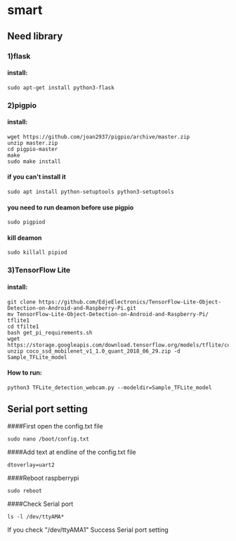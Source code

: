 # smart

## Need library
### 1)flask
#### install: 
```
sudo apt-get install python3-flask
```
### 2)pigpio
#### install:
```
wget https://github.com/joan2937/pigpio/archive/master.zip
unzip master.zip
cd pigpio-master
make
sudo make install
```
#### if you can't install it
```
sudo apt install python-setuptools python3-setuptools
```
#### you need to run deamon before use pigpio
```
sudo pigpiod
```
#### kill deamon
```
sudo killall pipiod
```
### 3)TensorFlow Lite
#### install:
```
git clone https://github.com/EdjeElectronics/TensorFlow-Lite-Object-Detection-on-Android-and-Raspberry-Pi.git
mv TensorFlow-Lite-Object-Detection-on-Android-and-Raspberry-Pi/ tflite1
cd tfilte1
bash get_pi_requirements.sh
wget https://storage.googleapis.com/download.tensorflow.org/models/tflite/coco_ssd_mobilenet_v1_1.0_quant_2018_06_29.zip
unzip coco_ssd_mobilenet_v1_1.0_quant_2018_06_29.zip -d Sample_TFLite_model
```
#### How to run:
```
python3 TFLite_detection_webcam.py --modeldir=Sample_TFLite_model
```
## Serial port setting
####First open the config.txt file
```
sudo nano /boot/config.txt
```
####Add text at endline of the config.txt file
```
dtoverlay=uart2
```
####Reboot raspberrypi
```
sudo reboot
```
####Check Serial port
```
ls -l /dev/ttyAMA*
```
If you check "/dev/ttyAMA1"
Success Serial port setting
